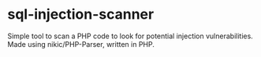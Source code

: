 # sql-injection-scanner

Simple tool to scan a PHP code to look for potential injection vulnerabilities. Made using nikic/PHP-Parser, written in PHP.
